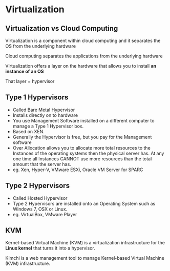# Virtualization

## Virtualization vs Cloud Computing

Virtualization is a component within cloud computing and it separates the OS from the underlying hardware

Cloud computing separates the applications from the underlying hardware

Virtualization offers a layer on the hardware that allows you to install **an instance of an OS**

That layer = hypervisor

## Type 1 Hypervisors
+ Called Bare Metal Hypervisor
+ Installs directly on to hardware
+ You use Management Software installed on a different computer to manage a Type 1 Hypervisor box.
+ Based on XEN.
+ Generally the Hypervisor is free, but you pay for the Management software
+ Over Allocation allows you to allocate more total resources to the Instances of the operating systems then the physical server has.  At any one time all Instances CANNOT use more resources than the total amount that the server has.
+ eg. Xen, Hyper-V, VMware ESXi, Oracle VM Server for SPARC

## Type 2 Hypervisors
+ Called Hosted Hypervisor
+ Type 2 Hypervisors are installed onto an Operating System such as Windows 7, OSX or Linux. 
+ eg. VirtualBox, VMware Player


## KVM
Kernel-based Virtual Machine (KVM) is a virtualization infrastructure for the **Linux kernel** that turns it into a hypervisor.

Kimchi is a web management tool to manage Kernel-based Virtual Machine (KVM) infrastructure.




